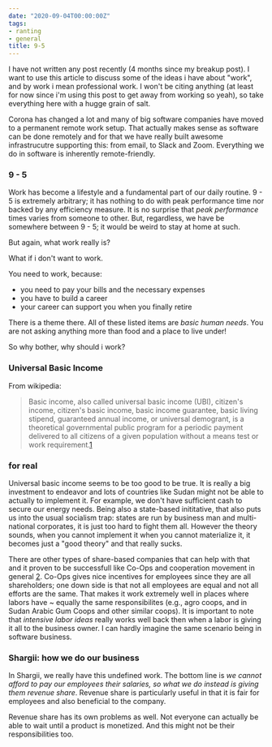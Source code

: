 ```yaml
---
date: "2020-09-04T00:00:00Z"
tags:
- ranting
- general
title: 9-5
---
```


I have not written any post recently (4 months since my breakup post). I want to use this article to discuss some of the ideas i have about "work", and by work i mean professional work. I won't be citing anything (at least for now since i'm using this post to get away from working so yeah), so take everything here with a hugge grain of salt. 

Corona has changed a lot and many of big software companies have moved to a permanent remote work setup. That actually makes sense as software can be done remotely and for that we have really built awesome infrastrucutre supporting this: from email, to Slack and Zoom. Everything we do in software is inherently remote-friendly. 


### 9 - 5

Work has become a lifestyle and a fundamental part of our daily routine. 9 - 5 is extremely arbitrary; it has nothing to do with peak performance time nor backed by any efficiency measure. It is no surprise that _peak performance_ times varies from someone to other. But, regardless, we have be somewhere between 9 - 5; it would be weird to stay at home at such.

But again, what work really is?

What if i don't want to work.

You need to work, because:

- you need to pay your bills and the necessary expenses
- you have to build a career
- your career can support you when you finally retire

There is a theme there. All of these listed items are _basic human needs_. You are not asking anything more than food and a place to live under!

So why bother, why should i work?

### Universal Basic Income


From wikipedia:

>Basic income, also called universal basic income (UBI), citizen's income, citizen's basic income, basic income guarantee, basic living stipend, guaranteed annual income, or universal demogrant, is a theoretical governmental public program for a periodic payment delivered to all citizens of a given population without a means test or work requirement.[1]

### for real

Universal basic income seems to be too good to be true. It is really a big investment to endeavor and lots of countries like Sudan might not be able to actually to implement it. For example, we don't have sufficient cash to secure our energy needs. Being also a state-based inititative, that also puts us into the usual socialism trap: states are run by business man and multi-national corporates, it is just too hard to fight them all. However the theory sounds, when you cannot implement it when you cannot materialize it, it becomes just a "good theory" and that really sucks.

There are other types of share-based companies that can help with that and it proven to be successfull like Co-Ops and cooperation movement in general [2]. Co-Ops gives nice incentives for employees since they are all shareholders; one down side is that not all employees are equal and not all efforts are the same. That makes it work extremely well in places where labors have ~ equally the same responsibilites (e.g., agro coops, and in Sudan Arabic Gum Coops and other similar coops). It is important to note that *intensive labor ideas* really works well back then when a labor is giving it all to the business owner. I can hardly imagine the same scenario being in software business.


### Shargii: how we do our business

In Shargii, we really have this undefined work. The bottom line is *we cannot afford to pay our employees their salaries, so what we do instead is giving them revenue share*. Revenue share is particularly useful in that it is fair for employees and also beneficial to the company. 

Revenue share has its own problems as well. Not everyone can actually be able to wait until a product is monetized. And this might not be their responsibilities too. 


[1]: https://en.wikipedia.org/wiki/Basic_income#:~:text=Basic%20income%2C%20also%20called%20universal,a%20given%20population%20without%20a

[2]: https://en.wikipedia.org/wiki/History_of_the_cooperative_movement